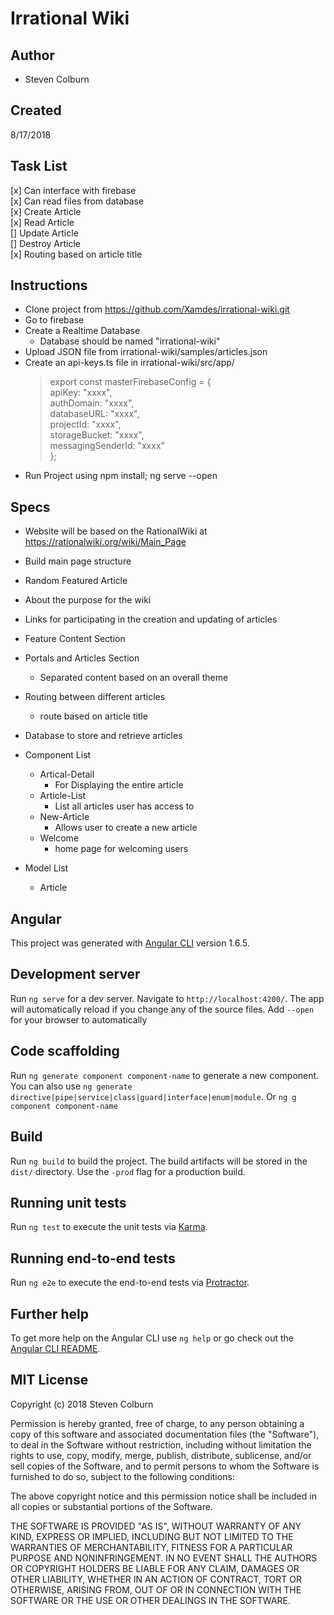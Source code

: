 # Irrational Wiki

## Author

  * Steven Colburn

## Created

8/17/2018  

## Task List

  [x] Can interface with firebase  
  [x] Can read files from database  
  [x] Create Article  
  [x] Read Article  
  [] Update Article  
  [] Destroy Article  
  [x] Routing based on article title

## Instructions

  * Clone project from https://github.com/Xamdes/irrational-wiki.git
  * Go to firebase
  * Create a Realtime Database
    * Database should be named "irrational-wiki"
  * Upload JSON file from irrational-wiki/samples/articles.json
  * Create an api-keys.ts file in irrational-wiki/src/app/
      > export const masterFirebaseConfig = {  
      > apiKey: "xxxx",  
      > authDomain: "xxxx",  
      > databaseURL: "xxxx",  
      > projectId: "xxxx",  
      > storageBucket: "xxxx",  
      > messagingSenderId: "xxxx"  
      > };  
  * Run Project using npm install; ng serve --open

## Specs

  * Website will be based on the RationalWiki at https://rationalwiki.org/wiki/Main_Page
  * Build main page structure
  * Random Featured Article
  * About the purpose for the wiki
  * Links for participating in the creation and updating of articles
  * Feature Content Section
  * Portals and Articles Section
    * Separated content based on an overall theme
  * Routing between different articles
    * route based on article title
  * Database to store and retrieve articles

  * Component List
    * Artical-Detail
      * For Displaying the entire article
    * Article-List
      * List all articles user has access to
    * New-Article
      * Allows user to create a new article
    * Welcome
      * home page for welcoming users
  * Model List
    * Article

## Angular

This project was generated with [Angular CLI](https://github.com/angular/angular-cli) version 1.6.5.

## Development server

Run `ng serve` for a dev server. Navigate to `http://localhost:4200/`. The app will automatically reload if you change any of the source files.
Add `--open` for your browser to automatically

## Code scaffolding

Run `ng generate component component-name` to generate a new component. You can also use `ng generate directive|pipe|service|class|guard|interface|enum|module`.
Or `ng g component component-name`

## Build

Run `ng build` to build the project. The build artifacts will be stored in the `dist/` directory. Use the `-prod` flag for a production build.

## Running unit tests

Run `ng test` to execute the unit tests via [Karma](https://karma-runner.github.io).

## Running end-to-end tests

Run `ng e2e` to execute the end-to-end tests via [Protractor](http://www.protractortest.org/).

## Further help

To get more help on the Angular CLI use `ng help` or go check out the [Angular CLI README](https://github.com/angular/angular-cli/blob/master/README.md).

## MIT License

Copyright (c) 2018 Steven Colburn

Permission is hereby granted, free of charge, to any person obtaining a copy
of this software and associated documentation files (the "Software"), to deal
in the Software without restriction, including without limitation the rights
to use, copy, modify, merge, publish, distribute, sublicense, and/or sell
copies of the Software, and to permit persons to whom the Software is
furnished to do so, subject to the following conditions:

The above copyright notice and this permission notice shall be included in all
copies or substantial portions of the Software.

THE SOFTWARE IS PROVIDED "AS IS", WITHOUT WARRANTY OF ANY KIND, EXPRESS OR
IMPLIED, INCLUDING BUT NOT LIMITED TO THE WARRANTIES OF MERCHANTABILITY,
FITNESS FOR A PARTICULAR PURPOSE AND NONINFRINGEMENT. IN NO EVENT SHALL THE
AUTHORS OR COPYRIGHT HOLDERS BE LIABLE FOR ANY CLAIM, DAMAGES OR OTHER
LIABILITY, WHETHER IN AN ACTION OF CONTRACT, TORT OR OTHERWISE, ARISING FROM,
OUT OF OR IN CONNECTION WITH THE SOFTWARE OR THE USE OR OTHER DEALINGS IN THE
SOFTWARE.

